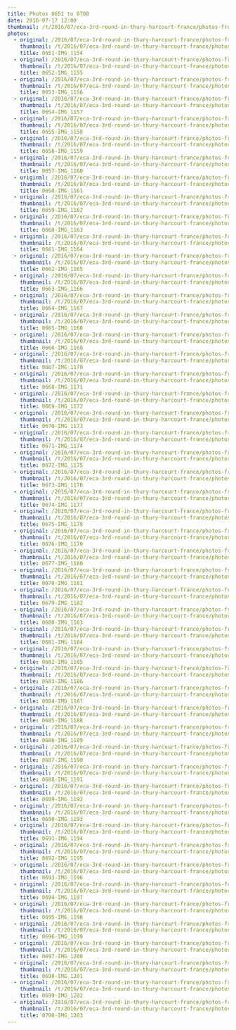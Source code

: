 ```yaml
---
title: Photos 0651 to 0700
date: 2016-07-17 12:00
thumbnail: /t/2016/07/eca-3rd-round-in-thury-harcourt-france/photos-from-sunday-17th/photos-0651-to-0700/0651-img_1154.jpg
photos:
  - original: /2016/07/eca-3rd-round-in-thury-harcourt-france/photos-from-sunday-17th/photos-0651-to-0700/0651-img_1154.jpg
    thumbnail: /t/2016/07/eca-3rd-round-in-thury-harcourt-france/photos-from-sunday-17th/photos-0651-to-0700/0651-img_1154.jpg
    title: 0651-IMG_1154
  - original: /2016/07/eca-3rd-round-in-thury-harcourt-france/photos-from-sunday-17th/photos-0651-to-0700/0652-img_1155.jpg
    thumbnail: /t/2016/07/eca-3rd-round-in-thury-harcourt-france/photos-from-sunday-17th/photos-0651-to-0700/0652-img_1155.jpg
    title: 0652-IMG_1155
  - original: /2016/07/eca-3rd-round-in-thury-harcourt-france/photos-from-sunday-17th/photos-0651-to-0700/0653-img_1156.jpg
    thumbnail: /t/2016/07/eca-3rd-round-in-thury-harcourt-france/photos-from-sunday-17th/photos-0651-to-0700/0653-img_1156.jpg
    title: 0653-IMG_1156
  - original: /2016/07/eca-3rd-round-in-thury-harcourt-france/photos-from-sunday-17th/photos-0651-to-0700/0654-img_1157.jpg
    thumbnail: /t/2016/07/eca-3rd-round-in-thury-harcourt-france/photos-from-sunday-17th/photos-0651-to-0700/0654-img_1157.jpg
    title: 0654-IMG_1157
  - original: /2016/07/eca-3rd-round-in-thury-harcourt-france/photos-from-sunday-17th/photos-0651-to-0700/0655-img_1158.jpg
    thumbnail: /t/2016/07/eca-3rd-round-in-thury-harcourt-france/photos-from-sunday-17th/photos-0651-to-0700/0655-img_1158.jpg
    title: 0655-IMG_1158
  - original: /2016/07/eca-3rd-round-in-thury-harcourt-france/photos-from-sunday-17th/photos-0651-to-0700/0656-img_1159.jpg
    thumbnail: /t/2016/07/eca-3rd-round-in-thury-harcourt-france/photos-from-sunday-17th/photos-0651-to-0700/0656-img_1159.jpg
    title: 0656-IMG_1159
  - original: /2016/07/eca-3rd-round-in-thury-harcourt-france/photos-from-sunday-17th/photos-0651-to-0700/0657-img_1160.jpg
    thumbnail: /t/2016/07/eca-3rd-round-in-thury-harcourt-france/photos-from-sunday-17th/photos-0651-to-0700/0657-img_1160.jpg
    title: 0657-IMG_1160
  - original: /2016/07/eca-3rd-round-in-thury-harcourt-france/photos-from-sunday-17th/photos-0651-to-0700/0658-img_1161.jpg
    thumbnail: /t/2016/07/eca-3rd-round-in-thury-harcourt-france/photos-from-sunday-17th/photos-0651-to-0700/0658-img_1161.jpg
    title: 0658-IMG_1161
  - original: /2016/07/eca-3rd-round-in-thury-harcourt-france/photos-from-sunday-17th/photos-0651-to-0700/0659-img_1162.jpg
    thumbnail: /t/2016/07/eca-3rd-round-in-thury-harcourt-france/photos-from-sunday-17th/photos-0651-to-0700/0659-img_1162.jpg
    title: 0659-IMG_1162
  - original: /2016/07/eca-3rd-round-in-thury-harcourt-france/photos-from-sunday-17th/photos-0651-to-0700/0660-img_1163.jpg
    thumbnail: /t/2016/07/eca-3rd-round-in-thury-harcourt-france/photos-from-sunday-17th/photos-0651-to-0700/0660-img_1163.jpg
    title: 0660-IMG_1163
  - original: /2016/07/eca-3rd-round-in-thury-harcourt-france/photos-from-sunday-17th/photos-0651-to-0700/0661-img_1164.jpg
    thumbnail: /t/2016/07/eca-3rd-round-in-thury-harcourt-france/photos-from-sunday-17th/photos-0651-to-0700/0661-img_1164.jpg
    title: 0661-IMG_1164
  - original: /2016/07/eca-3rd-round-in-thury-harcourt-france/photos-from-sunday-17th/photos-0651-to-0700/0662-img_1165.jpg
    thumbnail: /t/2016/07/eca-3rd-round-in-thury-harcourt-france/photos-from-sunday-17th/photos-0651-to-0700/0662-img_1165.jpg
    title: 0662-IMG_1165
  - original: /2016/07/eca-3rd-round-in-thury-harcourt-france/photos-from-sunday-17th/photos-0651-to-0700/0663-img_1166.jpg
    thumbnail: /t/2016/07/eca-3rd-round-in-thury-harcourt-france/photos-from-sunday-17th/photos-0651-to-0700/0663-img_1166.jpg
    title: 0663-IMG_1166
  - original: /2016/07/eca-3rd-round-in-thury-harcourt-france/photos-from-sunday-17th/photos-0651-to-0700/0664-img_1167.jpg
    thumbnail: /t/2016/07/eca-3rd-round-in-thury-harcourt-france/photos-from-sunday-17th/photos-0651-to-0700/0664-img_1167.jpg
    title: 0664-IMG_1167
  - original: /2016/07/eca-3rd-round-in-thury-harcourt-france/photos-from-sunday-17th/photos-0651-to-0700/0665-img_1168.jpg
    thumbnail: /t/2016/07/eca-3rd-round-in-thury-harcourt-france/photos-from-sunday-17th/photos-0651-to-0700/0665-img_1168.jpg
    title: 0665-IMG_1168
  - original: /2016/07/eca-3rd-round-in-thury-harcourt-france/photos-from-sunday-17th/photos-0651-to-0700/0666-img_1169.jpg
    thumbnail: /t/2016/07/eca-3rd-round-in-thury-harcourt-france/photos-from-sunday-17th/photos-0651-to-0700/0666-img_1169.jpg
    title: 0666-IMG_1169
  - original: /2016/07/eca-3rd-round-in-thury-harcourt-france/photos-from-sunday-17th/photos-0651-to-0700/0667-img_1170.jpg
    thumbnail: /t/2016/07/eca-3rd-round-in-thury-harcourt-france/photos-from-sunday-17th/photos-0651-to-0700/0667-img_1170.jpg
    title: 0667-IMG_1170
  - original: /2016/07/eca-3rd-round-in-thury-harcourt-france/photos-from-sunday-17th/photos-0651-to-0700/0668-img_1171.jpg
    thumbnail: /t/2016/07/eca-3rd-round-in-thury-harcourt-france/photos-from-sunday-17th/photos-0651-to-0700/0668-img_1171.jpg
    title: 0668-IMG_1171
  - original: /2016/07/eca-3rd-round-in-thury-harcourt-france/photos-from-sunday-17th/photos-0651-to-0700/0669-img_1172.jpg
    thumbnail: /t/2016/07/eca-3rd-round-in-thury-harcourt-france/photos-from-sunday-17th/photos-0651-to-0700/0669-img_1172.jpg
    title: 0669-IMG_1172
  - original: /2016/07/eca-3rd-round-in-thury-harcourt-france/photos-from-sunday-17th/photos-0651-to-0700/0670-img_1173.jpg
    thumbnail: /t/2016/07/eca-3rd-round-in-thury-harcourt-france/photos-from-sunday-17th/photos-0651-to-0700/0670-img_1173.jpg
    title: 0670-IMG_1173
  - original: /2016/07/eca-3rd-round-in-thury-harcourt-france/photos-from-sunday-17th/photos-0651-to-0700/0671-img_1174.jpg
    thumbnail: /t/2016/07/eca-3rd-round-in-thury-harcourt-france/photos-from-sunday-17th/photos-0651-to-0700/0671-img_1174.jpg
    title: 0671-IMG_1174
  - original: /2016/07/eca-3rd-round-in-thury-harcourt-france/photos-from-sunday-17th/photos-0651-to-0700/0672-img_1175.jpg
    thumbnail: /t/2016/07/eca-3rd-round-in-thury-harcourt-france/photos-from-sunday-17th/photos-0651-to-0700/0672-img_1175.jpg
    title: 0672-IMG_1175
  - original: /2016/07/eca-3rd-round-in-thury-harcourt-france/photos-from-sunday-17th/photos-0651-to-0700/0673-img_1176.jpg
    thumbnail: /t/2016/07/eca-3rd-round-in-thury-harcourt-france/photos-from-sunday-17th/photos-0651-to-0700/0673-img_1176.jpg
    title: 0673-IMG_1176
  - original: /2016/07/eca-3rd-round-in-thury-harcourt-france/photos-from-sunday-17th/photos-0651-to-0700/0674-img_1177.jpg
    thumbnail: /t/2016/07/eca-3rd-round-in-thury-harcourt-france/photos-from-sunday-17th/photos-0651-to-0700/0674-img_1177.jpg
    title: 0674-IMG_1177
  - original: /2016/07/eca-3rd-round-in-thury-harcourt-france/photos-from-sunday-17th/photos-0651-to-0700/0675-img_1178.jpg
    thumbnail: /t/2016/07/eca-3rd-round-in-thury-harcourt-france/photos-from-sunday-17th/photos-0651-to-0700/0675-img_1178.jpg
    title: 0675-IMG_1178
  - original: /2016/07/eca-3rd-round-in-thury-harcourt-france/photos-from-sunday-17th/photos-0651-to-0700/0676-img_1179.jpg
    thumbnail: /t/2016/07/eca-3rd-round-in-thury-harcourt-france/photos-from-sunday-17th/photos-0651-to-0700/0676-img_1179.jpg
    title: 0676-IMG_1179
  - original: /2016/07/eca-3rd-round-in-thury-harcourt-france/photos-from-sunday-17th/photos-0651-to-0700/0677-img_1180.jpg
    thumbnail: /t/2016/07/eca-3rd-round-in-thury-harcourt-france/photos-from-sunday-17th/photos-0651-to-0700/0677-img_1180.jpg
    title: 0677-IMG_1180
  - original: /2016/07/eca-3rd-round-in-thury-harcourt-france/photos-from-sunday-17th/photos-0651-to-0700/0678-img_1181.jpg
    thumbnail: /t/2016/07/eca-3rd-round-in-thury-harcourt-france/photos-from-sunday-17th/photos-0651-to-0700/0678-img_1181.jpg
    title: 0678-IMG_1181
  - original: /2016/07/eca-3rd-round-in-thury-harcourt-france/photos-from-sunday-17th/photos-0651-to-0700/0679-img_1182.jpg
    thumbnail: /t/2016/07/eca-3rd-round-in-thury-harcourt-france/photos-from-sunday-17th/photos-0651-to-0700/0679-img_1182.jpg
    title: 0679-IMG_1182
  - original: /2016/07/eca-3rd-round-in-thury-harcourt-france/photos-from-sunday-17th/photos-0651-to-0700/0680-img_1183.jpg
    thumbnail: /t/2016/07/eca-3rd-round-in-thury-harcourt-france/photos-from-sunday-17th/photos-0651-to-0700/0680-img_1183.jpg
    title: 0680-IMG_1183
  - original: /2016/07/eca-3rd-round-in-thury-harcourt-france/photos-from-sunday-17th/photos-0651-to-0700/0681-img_1184.jpg
    thumbnail: /t/2016/07/eca-3rd-round-in-thury-harcourt-france/photos-from-sunday-17th/photos-0651-to-0700/0681-img_1184.jpg
    title: 0681-IMG_1184
  - original: /2016/07/eca-3rd-round-in-thury-harcourt-france/photos-from-sunday-17th/photos-0651-to-0700/0682-img_1185.jpg
    thumbnail: /t/2016/07/eca-3rd-round-in-thury-harcourt-france/photos-from-sunday-17th/photos-0651-to-0700/0682-img_1185.jpg
    title: 0682-IMG_1185
  - original: /2016/07/eca-3rd-round-in-thury-harcourt-france/photos-from-sunday-17th/photos-0651-to-0700/0683-img_1186.jpg
    thumbnail: /t/2016/07/eca-3rd-round-in-thury-harcourt-france/photos-from-sunday-17th/photos-0651-to-0700/0683-img_1186.jpg
    title: 0683-IMG_1186
  - original: /2016/07/eca-3rd-round-in-thury-harcourt-france/photos-from-sunday-17th/photos-0651-to-0700/0684-img_1187.jpg
    thumbnail: /t/2016/07/eca-3rd-round-in-thury-harcourt-france/photos-from-sunday-17th/photos-0651-to-0700/0684-img_1187.jpg
    title: 0684-IMG_1187
  - original: /2016/07/eca-3rd-round-in-thury-harcourt-france/photos-from-sunday-17th/photos-0651-to-0700/0685-img_1188.jpg
    thumbnail: /t/2016/07/eca-3rd-round-in-thury-harcourt-france/photos-from-sunday-17th/photos-0651-to-0700/0685-img_1188.jpg
    title: 0685-IMG_1188
  - original: /2016/07/eca-3rd-round-in-thury-harcourt-france/photos-from-sunday-17th/photos-0651-to-0700/0686-img_1189.jpg
    thumbnail: /t/2016/07/eca-3rd-round-in-thury-harcourt-france/photos-from-sunday-17th/photos-0651-to-0700/0686-img_1189.jpg
    title: 0686-IMG_1189
  - original: /2016/07/eca-3rd-round-in-thury-harcourt-france/photos-from-sunday-17th/photos-0651-to-0700/0687-img_1190.jpg
    thumbnail: /t/2016/07/eca-3rd-round-in-thury-harcourt-france/photos-from-sunday-17th/photos-0651-to-0700/0687-img_1190.jpg
    title: 0687-IMG_1190
  - original: /2016/07/eca-3rd-round-in-thury-harcourt-france/photos-from-sunday-17th/photos-0651-to-0700/0688-img_1191.jpg
    thumbnail: /t/2016/07/eca-3rd-round-in-thury-harcourt-france/photos-from-sunday-17th/photos-0651-to-0700/0688-img_1191.jpg
    title: 0688-IMG_1191
  - original: /2016/07/eca-3rd-round-in-thury-harcourt-france/photos-from-sunday-17th/photos-0651-to-0700/0689-img_1192.jpg
    thumbnail: /t/2016/07/eca-3rd-round-in-thury-harcourt-france/photos-from-sunday-17th/photos-0651-to-0700/0689-img_1192.jpg
    title: 0689-IMG_1192
  - original: /2016/07/eca-3rd-round-in-thury-harcourt-france/photos-from-sunday-17th/photos-0651-to-0700/0690-img_1193.jpg
    thumbnail: /t/2016/07/eca-3rd-round-in-thury-harcourt-france/photos-from-sunday-17th/photos-0651-to-0700/0690-img_1193.jpg
    title: 0690-IMG_1193
  - original: /2016/07/eca-3rd-round-in-thury-harcourt-france/photos-from-sunday-17th/photos-0651-to-0700/0691-img_1194.jpg
    thumbnail: /t/2016/07/eca-3rd-round-in-thury-harcourt-france/photos-from-sunday-17th/photos-0651-to-0700/0691-img_1194.jpg
    title: 0691-IMG_1194
  - original: /2016/07/eca-3rd-round-in-thury-harcourt-france/photos-from-sunday-17th/photos-0651-to-0700/0692-img_1195.jpg
    thumbnail: /t/2016/07/eca-3rd-round-in-thury-harcourt-france/photos-from-sunday-17th/photos-0651-to-0700/0692-img_1195.jpg
    title: 0692-IMG_1195
  - original: /2016/07/eca-3rd-round-in-thury-harcourt-france/photos-from-sunday-17th/photos-0651-to-0700/0693-img_1196.jpg
    thumbnail: /t/2016/07/eca-3rd-round-in-thury-harcourt-france/photos-from-sunday-17th/photos-0651-to-0700/0693-img_1196.jpg
    title: 0693-IMG_1196
  - original: /2016/07/eca-3rd-round-in-thury-harcourt-france/photos-from-sunday-17th/photos-0651-to-0700/0694-img_1197.jpg
    thumbnail: /t/2016/07/eca-3rd-round-in-thury-harcourt-france/photos-from-sunday-17th/photos-0651-to-0700/0694-img_1197.jpg
    title: 0694-IMG_1197
  - original: /2016/07/eca-3rd-round-in-thury-harcourt-france/photos-from-sunday-17th/photos-0651-to-0700/0695-img_1198.jpg
    thumbnail: /t/2016/07/eca-3rd-round-in-thury-harcourt-france/photos-from-sunday-17th/photos-0651-to-0700/0695-img_1198.jpg
    title: 0695-IMG_1198
  - original: /2016/07/eca-3rd-round-in-thury-harcourt-france/photos-from-sunday-17th/photos-0651-to-0700/0696-img_1199.jpg
    thumbnail: /t/2016/07/eca-3rd-round-in-thury-harcourt-france/photos-from-sunday-17th/photos-0651-to-0700/0696-img_1199.jpg
    title: 0696-IMG_1199
  - original: /2016/07/eca-3rd-round-in-thury-harcourt-france/photos-from-sunday-17th/photos-0651-to-0700/0697-img_1200.jpg
    thumbnail: /t/2016/07/eca-3rd-round-in-thury-harcourt-france/photos-from-sunday-17th/photos-0651-to-0700/0697-img_1200.jpg
    title: 0697-IMG_1200
  - original: /2016/07/eca-3rd-round-in-thury-harcourt-france/photos-from-sunday-17th/photos-0651-to-0700/0698-img_1201.jpg
    thumbnail: /t/2016/07/eca-3rd-round-in-thury-harcourt-france/photos-from-sunday-17th/photos-0651-to-0700/0698-img_1201.jpg
    title: 0698-IMG_1201
  - original: /2016/07/eca-3rd-round-in-thury-harcourt-france/photos-from-sunday-17th/photos-0651-to-0700/0699-img_1202.jpg
    thumbnail: /t/2016/07/eca-3rd-round-in-thury-harcourt-france/photos-from-sunday-17th/photos-0651-to-0700/0699-img_1202.jpg
    title: 0699-IMG_1202
  - original: /2016/07/eca-3rd-round-in-thury-harcourt-france/photos-from-sunday-17th/photos-0651-to-0700/0700-img_1203.jpg
    thumbnail: /t/2016/07/eca-3rd-round-in-thury-harcourt-france/photos-from-sunday-17th/photos-0651-to-0700/0700-img_1203.jpg
    title: 0700-IMG_1203
---
```

